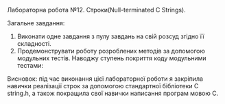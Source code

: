 
Лабораторна робота №12. Строки(Null-terminated C Strings).

Загальне завдання: 
1) Виконати одне завдання з пулу завдань на свій розсуд згідно її складності.
2) Продемонструвати роботу розроблених методів за допомогою модульних тестів.
    Наводжу ступень покриття коду модульними тестами:



Висновок: під час виконання цієї лабораторної роботи я закріпила навички реалізації строк за допомогою стандартної бібліотеки С string.h, а також покращила свої навички написання програм мовою С.
